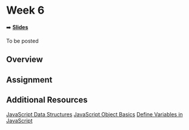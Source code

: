 <!-- .slide: data-background="./Images/header.svg" data-background-repeat="none" data-background-size="40% 40%" data-background-position="center 10%" class="header" -->
# Week 6

<!-- Put a link to the slides so that students can find them -->
➡️ [**Slides**](link)

To be posted

## Overview

## Assignment

## Additional Resources
[JavaScript Data Structures](https://developer.mozilla.org/en-US/docs/Web/JavaScript/Data_structures)
[JavaScript Object Basics](https://developer.mozilla.org/en-US/docs/Learn/JavaScript/Objects/Basics)
[Define Variables in JavaScript](https://www.w3schools.com/js/js_variables.asp) 


